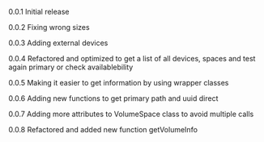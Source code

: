 0.0.1
Initial release

0.0.2
Fixing wrong sizes

0.0.3
Adding external devices

0.0.4
Refactored and optimized to get a list of all devices, spaces and test again primary or check availablebility

0.0.5
Making it easier to get information by using wrapper classes

0.0.6
Adding new functions to get primary path and uuid direct

0.0.7
Adding more attributes to VolumeSpace class to avoid multiple calls

0.0.8
Refactored and added new function getVolumeInfo
